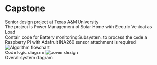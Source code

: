 # Capstone
Senior design project at Texas A&amp;M University
<br/>The project is Power Management of Solar Home with Electric Vehical as Load
<br/> Contain code for Battery monitoring Subsystem, to process the code a Raspberry Pi with Adafruit INA260 sensor attachment is required
![Algorithm flowchart](https://user-images.githubusercontent.com/98476895/188728023-193f8e73-f535-4c23-8602-f33c042d1e49.png)
<br/>Code logic diagram
![power design](https://user-images.githubusercontent.com/98476895/188728167-666610f4-0565-45af-84f6-e0630a6005f5.png)
<br/>Overall system diagram
